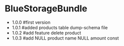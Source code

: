 # BlueStorageBundle 
- 1.0.0 #first version
- 1.0.1 #added products table dump-schema file
- 1.0.2 #add feature delete product
- 1.0.3 #add NULL product name NULL amount const